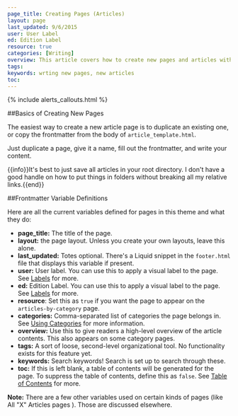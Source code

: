 ```yaml
---
page_title: Creating Pages (Articles)
layout: page
last_updated: 9/6/2015
user: User Label
ed: Edition Label
resource: true
categories: [Writing]
overview: This article covers how to create new pages and articles with this theme.
tags:
keywords: wrting new pages, new articles
toc:
---
```

{% include alerts_callouts.html %}

##Basics of Creating New Pages

The easiest way to create a new article page is to duplicate an existing one, or copy the frontmatter from the body of  ```article_template.html```.

Just duplicate a page, give it a name, fill out the frontmatter, and write your content.

{{info}}It's best to just save all articles in your root directory. I don't have a good handle on how to put things in folders without breaking all my relative links.{{end}}</div>

##Frontmatter Variable Definitions

Here are all the current variables defined for pages in this theme and what they do:


- **page_title:** The title of the page.
- **layout:** the page layout. Unless you create your own layouts, leave this alone.
- **last_updated:** Totes optional. There's a Liquid snippet in the ```footer.html``` file that displays this variable if present.
- **user:** User label. You can use this to apply a visual label to the page. See [Labels]({{site.baseurl}}labels.html) for more.
- **ed:** Edition Label. You can use this to apply a visual label to the page. See [Labels]({{site.baseurl}}labels.html) for more.
- **resource**: Set this as ```true``` if you want the page to appear on the ```articles-by-category``` page.
- **categories:** Comma-separated list of categories the page belongs in. See [Using Categories]({{site.baseurl}}category-setup.html) for more information.
- **overview:** Use this to give readers a high-level overview of  the article contents. This also appears on some category pages.
- **tags:** A sort of loose, second-level organizational tool. No functionality exists for this feature yet.
- **keywords:** Search keywords! Search is set up to search through these.
- **toc:** If this is left blank, a table of contents will be generated for the page. To suppress the table of contents, define this as ```false```. See [Table of Contents]({{site.baseurl}}table-of-contents.html) for more.

**Note:** There are a few other variables used on certain kinds of pages (like All "X" Articles pages ). Those are discussed elsewhere.
